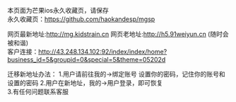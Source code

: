 本页面为芒果ios永久收藏页，请保存  
永久收藏页：https://github.com/haokandesp/mgsp  


网页最新地址:http://mg.kidstrain.cn 
网页老地址:http://h5.91weiyun.cn (随时会被和谐)  
客户连接：http://43.248.134.102:92/index/index/home?business_id=5&groupid=0&special=5&theme=05202d  

迁移新地址办法： 
1.用户请前往我的->绑定账号 设置你的密码，记住你的账号和设置的密码 
2.用户在新地址，我的->用户登录，即可恢复  
3.有任何问题联系客服  

